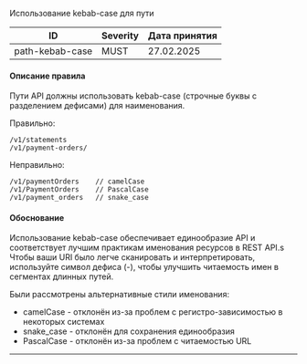 Использование kebab-case для пути

| ID              | Severity | Дата принятия |
|-----------------|----------|---------------|
| path-kebab-case | MUST     | 27.02.2025    |

#### Описание правила

Пути API должны использовать kebab-case (строчные буквы с разделением дефисами) для наименования.

Правильно:

```
/v1/statements
/v1/payment-orders/
```

Неправильно:

```
/v1/paymentOrders    // camelCase
/v1/PaymentOrders    // PascalCase
/v1/payment_orders   // snake_case

```

#### Обоснование

Использование kebab-case обеспечивает единообразие API и соответствует лучшим практикам именования ресурсов в REST API.s
Чтобы ваши URI было легче сканировать и интерпретировать, используйте символ дефиса (-), чтобы улучшить читаемость имен
в сегментах длинных путей.

Были рассмотрены альтернативные стили именования:

- camelCase - отклонён из-за проблем с регистро-зависимостью в некоторых системах
- snake_case - отклонён для сохранения единообразия
- PascalCase - отклонён из-за проблем с читаемостью URL

---
